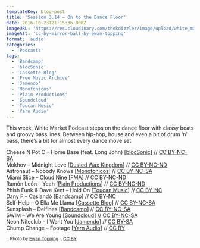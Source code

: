 ```yaml
---
templateKey: blog-post
title: 'Session 3.14 – On to the Dance Floor'
date: 2016-10-23T21:15:36.000Z
imageURL: 'https://res.cloudinary.com/thekdizzler/image/upload/white_market/CC-BY-Mirror-Ball-by-Ewan-Topping.jpg'
imageAlt: 'cc-by-mirror-ball-by-ewan-topping'
format: 'audio'
categories:
  - 'Podcasts'
tags:
  - 'Bandcamp'
  - 'blocSonic'
  - 'Cassette Blog'
  - 'Free Music Archive'
  - 'Jamendo'
  - 'Monofonicos'
  - 'Plain Productions'
  - 'Soundcloud'
  - 'Toucan Music'
  - 'Yarn Audio'
---
```


This week, White Market Podcast steps on the dance floor with classy beats and groovy bass lines. Between hip-hop, house and even a bit of drum ‘n’ bass, there’s a bit for almost every dance move set.

Cheese N Pot C – Home Base (feat. Long John) \[[blocSonic](http://blocsonic.com/releases/bsmx0145)\] // [CC BY-NC-SA](https://creativecommons.org/licenses/by-nc-sa/4.0/)  
Mokhov – Midnight Love \[[Dusted Wax Kingdom](http://dustedwax.org/dwk085.html)\] // [CC BY-NC-ND](https://creativecommons.org/licenses/by-nc-nd/2.5/)  
Astronaut – Nobody Knows \[[Monofonicos](http://monofonicos.net/mns-005-va-colores-nublados/)\] // [CC BY-NC-SA](https://creativecommons.org/licenses/by-nc-sa/2.5/)  
Miami Slice – Cloud Nine \[[FMA](http://freemusicarchive.org/music/Miami_Slice/Brooklyn_2_Brooklyn/)\] // [CC BY-NC-ND](https://creativecommons.org/licenses/by-nc-nd/2.0/)  
Ramón León – Yeah \[[Plain Productions](https://archive.org/details/pp016me)\] // [CC BY-NC-ND](https://creativecommons.org/licenses/by-nc-nd/2.5/)  
Phish Funk & Dave Kent – Hold On \[[Toucan Music](http://redmannwww.toucanmusic.co.uk/releases/release.php?q=tou319)\] // [CC BY-NC](https://creativecommons.org/licenses/by-nc/4.0/)  
Dany F – Casiandó \[[Bandcamp](https://danyf.bandcamp.com/album/tropical-state-of-mind)\] // [CC BY-NC](https://creativecommons.org/licenses/by-nc/3.0/)  
Self-Help – O Ella Me Llama \[[Cassette Blog](http://www.cassetteblog.com/2016/10/dj-self-help-oh-ella-me-llama-ep/)\] // [CC BY-NC-SA](https://creativecommons.org/licenses/by-nc-sa/3.0/)  
Sunsplash – Delfines \[[Bandcamp](https://sunsplash.bandcamp.com/album/13)\] // [CC BY-NC-SA](https://creativecommons.org/licenses/by-nc-sa/3.0/)  
SWIM – We Are Young \[[Soundcloud](https://soundcloud.com/swim_music/we-are-young-1)\] // [CC BY-NC-SA](https://creativecommons.org/licenses/by-nc-sa/3.0/)  
Neon Niteclub – I Want You \[[Jamendo](https://www.jamendo.com/album/142959/after-hours)\] // [CC BY-SA](https://creativecommons.org/licenses/by-sa/3.0/)  
Chump Change – Footage \[[Yarn Audio](http://yarnaudio.com/releases/yarn014)\] // [CC BY](https://creativecommons.org/licenses/by/4.0/)

<small>.: Photo by [Ewan Topping](https://www.flickr.com/photos/yozza/286942958) :. [CC BY](https://creativecommons.org/licenses/by/4.0/)</small>
